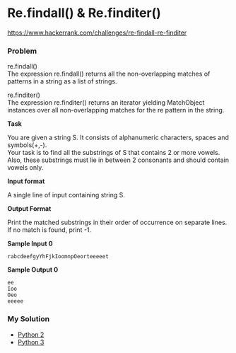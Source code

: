 # Re.findall() & Re.finditer()

https://www.hackerrank.com/challenges/re-findall-re-finditer

### Problem

re.findall()  
The expression re.findall() returns all the non-overlapping matches of patterns in a string as a list of strings.   
  
re.finditer()  
The expression re.finditer() returns an iterator yielding MatchObject instances over all non-overlapping matches for the re pattern in the string. 

**Task**
 
You are given a string S. It consists of alphanumeric characters, spaces and symbols(+,-).   
Your task is to find all the substrings of S that contains 2 or more vowels.   
Also, these substrings must lie in between 2 consonants and should contain vowels only.

**Input format**

A single line of input containing string S.

**Output Format**

Print the matched substrings in their order of occurrence on separate lines.   
If no match is found, print -1.

**Sample Input 0**

```
rabcdeefgyYhFjkIoomnpOeorteeeeet
```

**Sample Output 0**

```
ee
Ioo
Oeo
eeeee
```

### My Solution

- [Python 2](python2.py)
- [Python 3](python3.py)
